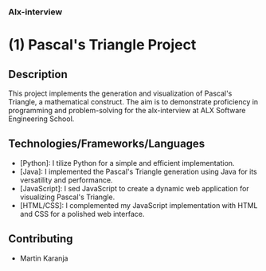### Alx-interview 

# (1) Pascal's Triangle Project

## Description
This project implements the generation and visualization of Pascal's Triangle, a mathematical construct. The aim is to demonstrate proficiency in programming and problem-solving for the alx-interview at ALX Software Engineering School.

## Technologies/Frameworks/Languages
- [Python]: I tilize Python for a simple and efficient implementation.
- [Java]: I implemented the Pascal's Triangle generation using Java for its versatility and performance.
- [JavaScript]: I sed JavaScript to create a dynamic web application for visualizing Pascal's Triangle.
- [HTML/CSS]: I complemented my JavaScript implementation with HTML and CSS for a polished web interface.

## Contributing

* Martin Karanja
